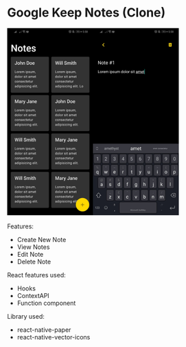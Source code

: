# Google Keep Notes (Clone)

<img src="https://github.com/edlynvillegas/react_native_crud/blob/main/thumbnail1.jpg" alt="Thumbnail" width="200"><img src="https://github.com/edlynvillegas/react_native_crud/blob/main/thumbnail2.jpg" alt="Thumbnail" width="200">

Features:
* Create New Note
* View Notes
* Edit Note
* Delete Note

React features used:
* Hooks
* ContextAPI
* Function component

Library used:
* react-native-paper
* react-native-vector-icons
